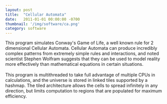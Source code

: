 ```yaml
---
layout: post
title:  "Cellular Automata"
date:   2011-01-01 00:00:00 -0700
thumbnail: '/img/software/ca.png'
category: software
---
```

This program simulates Conway's Game of Life, a well known rule for 2 dimensional Cellular Automata. Cellular Automata can produce incredibly complex patterns from extremely simple rules and interactions, and noted scientist Stephen Wolfram suggests that they can be used to model reality more effectively than mathematical equations in certain situations.
<br><br>
This program is multithreaded to take full advantage of multiple CPUs in calculations, and the universe is stored in linked tiles supported by a hashmap. The tiled architecture allows the cells to spread infinitely in any direction, but limits computation to regions that are populated for maximum efficiency.